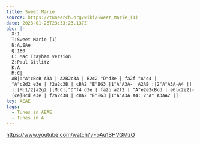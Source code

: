```yaml
---
title: Sweet Marie
source: https://tunearch.org/wiki/Sweet_Marie_(1)
date: 2023-01-26T23:33:23.137Z
abc: |-
  X:1
  T:Sweet Marie [1]
  N:A,EAe
  Q:180
  C: Mac Trayham version
  Z:Paul Gitlitz
  K:A
  M:C|
  AB|:"A"cBcB A3A | A2B2c3A | B2c2 "D"d3e | fa2f "A"e4 | 
  "A"c2d2 e3e | f2a2c3B | cBA2 "E"BG3 |1"A"A3A-  A2AB :|2"A"A3A-A4 |]
  |:[M:1/2]a2g2 |[M:C|]"D"f4 d3e | fa2b a2f2 | "A"e2e2cBcd | e6[c2e2]- | 
  [ce]Bcd e3e | f2a2c3B | cBA2 "E"BG3 |1"A"A3A A4:|2"A" A3AA2 |]
key: AEAE
tags:
  - Tunes in AEAE
  - Tunes in A
---
```

https://www.youtube.com/watch?v=oAu1BHVGMzQ